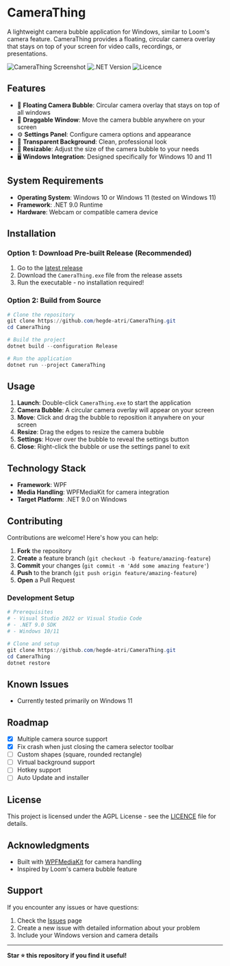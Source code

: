 ﻿# CameraThing

A lightweight camera bubble application for Windows, similar to Loom's camera feature. CameraThing provides a floating, circular camera overlay that stays on top of your screen for video calls, recordings, or presentations.

![CameraThing Screenshot](https://img.shields.io/badge/Platform-Windows-blue)
![.NET Version](https://img.shields.io/badge/.NET-9.0-purple)
![Licence](https://img.shields.io/badge/license-AGPL--v3-green)

## Features

- 🎥 **Floating Camera Bubble**: Circular camera overlay that stays on top of all windows
- 🔄 **Draggable Window**: Move the camera bubble anywhere on your screen
- ⚙️ **Settings Panel**: Configure camera options and appearance
- 🎯 **Transparent Background**: Clean, professional look
- 📐 **Resizable**: Adjust the size of the camera bubble to your needs
- 🖥️ **Windows Integration**: Designed specifically for Windows 10 and 11

## System Requirements

- **Operating System**: Windows 10 or Windows 11 (tested on Windows 11)
- **Framework**: .NET 9.0 Runtime
- **Hardware**: Webcam or compatible camera device

## Installation

### Option 1: Download Pre-built Release (Recommended)

1. Go to the [latest release](https://github.com/hegde-atri/CameraThing/releases/latest)
2. Download the `CameraThing.exe` file from the release assets
3. Run the executable - no installation required!

### Option 2: Build from Source

```powershell
# Clone the repository
git clone https://github.com/hegde-atri/CameraThing.git
cd CameraThing

# Build the project
dotnet build --configuration Release

# Run the application
dotnet run --project CameraThing
```

## Usage

1. **Launch**: Double-click `CameraThing.exe` to start the application
2. **Camera Bubble**: A circular camera overlay will appear on your screen
3. **Move**: Click and drag the bubble to reposition it anywhere on your screen
4. **Resize**: Drag the edges to resize the camera bubble
5. **Settings**: Hover over the bubble to reveal the settings button
6. **Close**: Right-click the bubble or use the settings panel to exit

## Technology Stack

- **Framework**: WPF
- **Media Handling**: WPFMediaKit for camera integration
- **Target Platform**: .NET 9.0 on Windows

## Contributing

Contributions are welcome! Here's how you can help:

1. **Fork** the repository
2. **Create** a feature branch (`git checkout -b feature/amazing-feature`)
3. **Commit** your changes (`git commit -m 'Add some amazing feature'`)
4. **Push** to the branch (`git push origin feature/amazing-feature`)
5. **Open** a Pull Request

### Development Setup

```powershell
# Prerequisites
# - Visual Studio 2022 or Visual Studio Code
# - .NET 9.0 SDK
# - Windows 10/11

# Clone and setup
git clone https://github.com/hegde-atri/CameraThing.git
cd CameraThing
dotnet restore
```

## Known Issues

- Currently tested primarily on Windows 11

## Roadmap

- [X] Multiple camera source support
- [X] Fix crash when just closing the camera selector toolbar
- [ ] Custom shapes (square, rounded rectangle)
- [ ] Virtual background support
- [ ] Hotkey support
- [ ] Auto Update and installer

## License

This project is licensed under the AGPL License - see the [LICENCE](LICENCE) file for details.

## Acknowledgments

- Built with [WPFMediaKit](https://github.com/jerometerry/wpfmediakit) for camera handling
- Inspired by Loom's camera bubble feature

## Support

If you encounter any issues or have questions:

1. Check the [Issues](https://github.com/hegde-atri/CameraThing/issues) page
2. Create a new issue with detailed information about your problem
3. Include your Windows version and camera details

---

**Star ⭐ this repository if you find it useful!**
